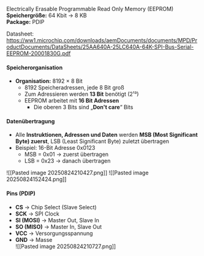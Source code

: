 Electrically Erasable Programmable Read Only Memory (EEPROM)  
**Speichergröße:** 64 Kbit → 8 KB  
**Package:** PDIP  

Datasheet: https://ww1.microchip.com/downloads/aemDocuments/documents/MPD/ProductDocuments/DataSheets/25AA640A-25LC640A-64K-SPI-Bus-Serial-EEPROM-20001830G.pdf
#### Speicherorganisation
- **Organisation:** 8192 × 8 Bit  
  - 8192 Speicheradressen, jede 8 Bit groß  
  - Zum Adressieren werden **13 Bit** benötigt (2¹³)  
  - EEPROM arbeitet mit **16 Bit Adressen**  
    - Die oberen 3 Bits sind „**Don't care**“ Bits  
#### Datenübertragung
- Alle **Instruktionen, Adressen und Daten** werden **MSB (Most Significant Byte) zuerst**, LSB (Least Significant Byte) zuletzt übertragen  
- Beispiel: 16-Bit Adresse 0x0123  
  - MSB = 0x01 → zuerst übertragen  
  - LSB = 0x23 → danach übertragen

![[Pasted image 20250824210427.png]]
![[Pasted image 20250824152424.png]]

#### Pins (PDIP)
- **CS** → Chip Select (Slave Select) 
- **SCK** → SPI Clock  
- **SI (MOSI)** → Master Out, Slave In  
- **SO (MISO)** → Master In, Slave Out  
- **VCC** → Versorgungsspannung  
- **GND** → Masse  
![[Pasted image 20250824210727.png]]

